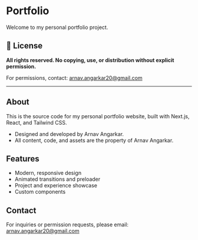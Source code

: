 # Portfolio

Welcome to my personal portfolio project.

## 🚫 License

**All rights reserved. No copying, use, or distribution without explicit permission.**

For permissions, contact: arnav.angarkar20@gmail.com

---

## About

This is the source code for my personal portfolio website, built with Next.js, React, and Tailwind CSS.

-   Designed and developed by Arnav Angarkar.
-   All content, code, and assets are the property of Arnav Angarkar.

## Features

-   Modern, responsive design
-   Animated transitions and preloader
-   Project and experience showcase
-   Custom components

## Contact

For inquiries or permission requests, please email: arnav.angarkar20@gmail.com
